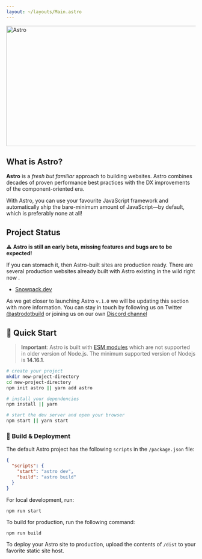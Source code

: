 ```yaml
---
layout: ~/layouts/Main.astro
---
```



<img src="https://github.com/snowpackjs/astro/blob/main/assets/social/banner.png?raw=true" alt="Astro" width="638" height="320" >

## What is Astro?

**Astro** is a _fresh but familiar_ approach to building websites. Astro combines decades of proven performance best practices with the DX improvements of the component-oriented era.

With Astro, you can use your favourite JavaScript framework and automatically ship the bare-minimum amount of JavaScript—by default, which is preferably none at all!

## Project Status

⚠️ **Astro is still an early beta, missing features and bugs are to be expected!**

If you can stomach it, then Astro-built sites are production ready. There are several production websites already built with Astro existing in the wild right now <!-- I think we should include a few links to a couple of astro sites, like snowpack.dev-->.

- [Snowpack.dev](https://www.snowpack.dev)

As we get closer to launching Astro `v.1.0` we will be updating this section with more information. You can stay in touch by following us on Twitter [@astrodotbuild](https://twitter.com/astrodotbuild) or joining us on our own [Discord channel](https://t.co/oD9FVTRY9E?amp=1)

## 🔧 Quick Start

> __Important__: Astro is built with [ESM modules](https://nodejs.org/api/esm.html) which are not supported in older version of Node.js. The minimum supported version of Nodejs is __14.16.1__.

```bash
# create your project
mkdir new-project-directory
cd new-project-directory
npm init astro || yarn add astro

# install your dependencies
npm install || yarn

# start the dev server and open your browser
npm start || yarn start
```

### 🚀 Build & Deployment

The default Astro project has the following `scripts` in the `/package.json` file:

```json
{
  "scripts": {
    "start": "astro dev",
    "build": "astro build"
  }
}
```

For local development, run:

```
npm run start
```

To build for production, run the following command:

```
npm run build
```

To deploy your Astro site to production, upload the contents of `/dist` to your favorite static site host.
